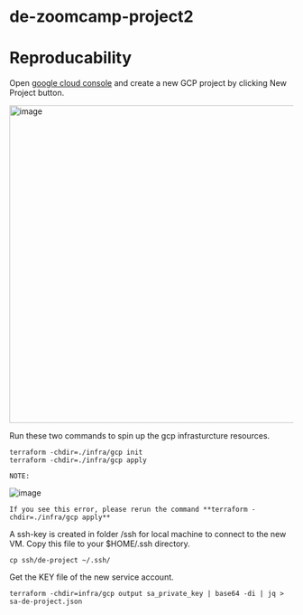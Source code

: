 # de-zoomcamp-project2

# Reproducability

Open [google cloud console](https://console.cloud.google.com/) and create a new GCP project by clicking New Project button.

<img width="562" alt="image" src="https://user-images.githubusercontent.com/113747768/233042865-27712f7c-124d-4563-bfae-20cac6eb586d.png">

Run these two commands to spin up the gcp infrasturcture resources.
```
terraform -chdir=./infra/gcp init
terraform -chdir=./infra/gcp apply
```

```
NOTE: 
```
![image](https://user-images.githubusercontent.com/113747768/233051797-9a7bc598-563e-4401-b4de-371df27fccd2.png)
```
If you see this error, please rerun the command **terraform -chdir=./infra/gcp apply**
```

A ssh-key is created in folder /ssh for local machine to connect to the new VM. Copy this file to your $HOME/.ssh directory.
```
cp ssh/de-project ~/.ssh/
```

Get the KEY file of the new service account. 
```
terraform -chdir=infra/gcp output sa_private_key | base64 -di | jq > sa-de-project.json
```
